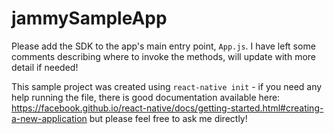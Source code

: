 # jammySampleApp

Please add the SDK to the app's main entry point, `App.js`. I have left some comments describing where to invoke the methods, will update with more detail if needed!

This sample project was created using `react-native init` - if you need any help running the file, there is good documentation available here: https://facebook.github.io/react-native/docs/getting-started.html#creating-a-new-application but please feel free to ask me directly!
